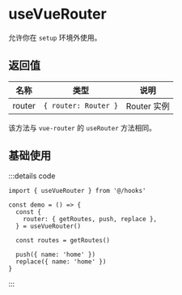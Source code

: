 # useVueRouter

允许你在 `setup` 环境外使用。

## 返回值

| 名称   | 类型                 | 说明        |
| ------ | -------------------- | ----------- |
| router | `{ router: Router }` | Router 实例 |

该方法与 `vue-router` 的 `useRouter` 方法相同。

## 基础使用

:::details code

```tsx
import { useVueRouter } from '@/hooks'

const demo = () => {
  const {
    router: { getRoutes, push, replace },
  } = useVueRouter()

  const routes = getRoutes()

  push({ name: 'home' })
  replace({ name: 'home' })
}
```

:::
